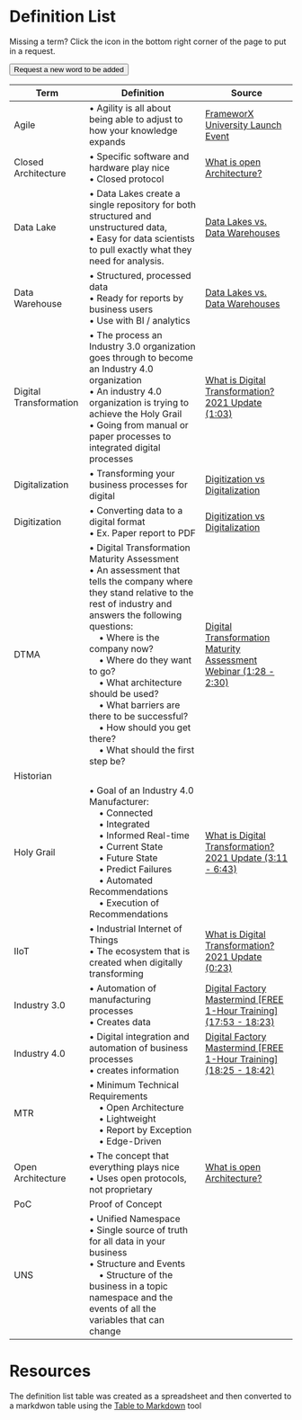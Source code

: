 # Definition List
Missing a term? Click the icon in the bottom right corner of the page to put in a request.

<button type="button" name="button" class="btn">Request a new word to be added</button>

| Term                   | Definition                                                                                                                                                                                                                                                                                                                                                                                                                   | Source                                                                                                                                                                                                                              |
| ---------------------- | ---------------------------------------------------------------------------------------------------------------------------------------------------------------------------------------------------------------------------------------------------------------------------------------------------------------------------------------------------------------------------------------------------------------------------- | ----------------------------------------------------------------------------------------------------------------------------------------------------------------------------------------------------------------------------------- |
| Agile                  | • Agility is all about being able to adjust to how your knowledge expands                                                                                                                                                                                                                                                                                                                                                    | [FrameworX University Launch Event](https://youtu.be/PhRpTBwSqqE?t=2365)                                                                                                                                                            |
| Closed Architecture    | • Specific software and hardware play nice<br>• Closed protocol                                                                                                                                                                                                                                                                                                                                                              | [What is open Architecture?](https://www.youtube.com/watch?v=PMvBMNdlII0&list=PLGLQEZs6ivMoYbBio_DhxePRYlUOgjyk9&index=12)                                                                                                          |
| Data Lake              | • Data Lakes create a single repository for both structured and unstructured data,<br>• Easy for data scientists to pull exactly what they need for analysis.                                                                                                                                                                                                                                                                | [Data Lakes vs. Data Warehouses](https://www.oracle.com/a/ocom/docs/why-are-data-lakes-the-future-of-big-data-infographic.pdf?source=:ad:pas:go:dg:a_nas:71700000088129254-58700007462556219-p67083441405:RC_WWMK160617P00038C0001) |
| Data Warehouse         | • Structured, processed data<br>• Ready for reports by business users<br>• Use with BI / analytics                                                                                                                                                                                                                                                                                                                           | [Data Lakes vs. Data Warehouses](https://www.oracle.com/a/ocom/docs/why-are-data-lakes-the-future-of-big-data-infographic.pdf?source=:ad:pas:go:dg:a_nas:71700000088129254-58700007462556219-p67083441405:RC_WWMK160617P00038C0001) |
| Digital Transformation | • The process an Industry 3.0 organization goes through to become an Industry 4.0 organization<br>• An industry 4.0 organization is trying to achieve the Holy Grail<br>• Going from manual or paper processes to integrated digital processes                                                                                                                                                                               | [What is Digital Transformation? 2021 Update (1:03)](https://youtu.be/ekMwU_pgook?t=63)                                                                                                                                             |
| Digitalization         | • Transforming your business processes for digital                                                                                                                                                                                                                                                                                                                                                                           | [Digitization vs Digitalization](https://www.truqcapp.com/digitization-vs-digitalization-differences-definitions-and-examples/)                                                                                                     |
| Digitization           | • Converting data to a digital format<br>• Ex. Paper report to PDF                                                                                                                                                                                                                                                                                                                                                           | [Digitization vs Digitalization](https://www.truqcapp.com/digitization-vs-digitalization-differences-definitions-and-examples/)                                                                                                     |
| DTMA                   | • Digital Transformation Maturity Assessment<br>• An assessment that tells the company where they stand relative to the rest of industry and answers the following questions:<br>    • Where is the company now?<br>    • Where do they want to go?<br>    • What architecture should be used?<br>    • What barriers are there to be successful?<br>    • How should you get there?<br>    • What should the first step be? | [Digital Transformation Maturity Assessment Webinar (1:28 - 2:30)](https://youtu.be/JjNy3THXvAM?t=88)                                                                                                                               |
| Historian              |                                                                                                                                                                                                                                                                                                                                                                                                                              |                                                                                                                                                                                                                                     |
| Holy Grail             | • Goal of an Industry 4.0 Manufacturer:<br>    • Connected<br>    • Integrated<br>    • Informed Real-time<br>    • Current State<br>    • Future State<br>    • Predict Failures<br>    • Automated Recommendations<br>    • Execution of Recommendations                                                                                                                                                                   | [What is Digital Transformation? 2021 Update (3:11 - 6:43)](https://youtu.be/ekMwU_pgook?t=191)                                                                                                                                     |
| IIoT                   | • Industrial Internet of Things<br>• The ecosystem that is created when digitally transforming                                                                                                                                                                                                                                                                                                                               | [What is Digital Transformation? 2021 Update (0:23)](https://youtu.be/ekMwU_pgook?t=23)                                                                                                                                             |
| Industry 3.0           | • Automation of manufacturing processes<br>• Creates data                                                                                                                                                                                                                                                                                                                                                                    | [Digital Factory Mastermind \[FREE 1-Hour Training\] (17:53 - 18:23)](https://youtu.be/NU5NIX9nTDA?t=1073)                                                                                                                          |
| Industry 4.0           | • Digital integration and automation of business processes<br>• creates information                                                                                                                                                                                                                                                                                                                                          | [Digital Factory Mastermind \[FREE 1-Hour Training\] (18:25 - 18:42)](https://youtu.be/NU5NIX9nTDA?t=1105)                                                                                                                          |
| MTR                    | • Minimum Technical Requirements<br>    • Open Architecture<br>    • Lightweight<br>    • Report by Exception<br>    • Edge-Driven                                                                                                                                                                                                                                                                                           |                                                                                                                                                                                                                                     |
| Open Architecture      | • The concept that everything plays nice<br>• Uses open protocols, not proprietary                                                                                                                                                                                                                                                                                                                                           | [What is open Architecture?](https://www.youtube.com/watch?v=PMvBMNdlII0&list=PLGLQEZs6ivMoYbBio_DhxePRYlUOgjyk9&index=12)                                                                                                          |
| PoC                    | Proof of Concept                                                                                                                                                                                                                                                                                                                                                                                                             |                                                                                                                                                                                                                                     |
| UNS                    | • Unified Namespace<br>• Single source of truth for all data in your business<br>• Structure and Events<br>    • Structure of the business in a topic namespace and the events of all the variables that can change                                                                                                                                                                                                          |                                                                                                                                                                                                                                     |


# Resources
The definition list table was created as a spreadsheet and then converted to a markdwon table using the [Table to Markdown](https://tabletomarkdown.com/) tool

<!-- Read the Formbutton docs at formspree.io/formbutton/docs. See more examples at codepen.io/formspree -->
<script src="https://formspree.io/js/formbutton-v1.min.js" defer></script>
<script>
  /* paste this line in verbatim */
  window.formbutton=window.formbutton||function(){(formbutton.q=formbutton.q||[]).push(arguments)};
  /* customize formbutton below*/     
  formbutton("create", {
    action: "https://formspree.io/f/mjvlwelb",
    title: "Missing a term?",
    fields: [
      { 
        type: "email", 
        label: "Email:", 
        name: "email",
        required: true,
        placeholder: "your@email.com"
      },
      {
        type: "text",
        label: "Word:",
        name: "word",
        placeholder: "Requested word",
      },
      { type: "submit" }      
    ],
    styles: {
      title: {
        backgroundColor: "gray"
      },
      button: {
        backgroundColor: "gray"
      }
    }
  });
</script>
